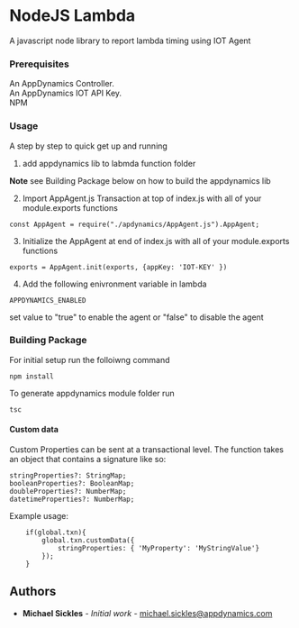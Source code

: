 # NodeJS Lambda

A javascript node library to report lambda timing using IOT Agent


### Prerequisites

An AppDynamics Controller.  
An AppDynamics IOT API Key.  
NPM

### Usage 

A step by step to quick get up and running 

1. add appdynamics lib to labmda function folder

**Note** see Building Package below on how to build the appdynamics lib

2. Import AppAgent.js Transaction at top of index.js with all of your module.exports functions 

```
const AppAgent = require("./apdynamics/AppAgent.js").AppAgent;
```

3.  Initialize the AppAgent at end of index.js with all of your module.exports functions
```
exports = AppAgent.init(exports, {appKey: 'IOT-KEY' })
```
4.  Add the following enivronment variable in lambda

```
APPDYNAMICS_ENABLED
```

set value to "true" to enable the agent or "false" to disable the agent

### Building Package

For initial setup run the folloiwng command
```
npm install
```


To generate appdynamics module folder run 
```
tsc
```

#### Custom data

Custom Properties can be sent at a transactional level.  The function takes an object that contains a signature like so:

```
stringProperties?: StringMap;
booleanProperties?: BooleanMap;
doubleProperties?: NumberMap;
datetimeProperties?: NumberMap;
```

Example usage:

```
    if(global.txn){
        global.txn.customData({
            stringProperties: { 'MyProperty': 'MyStringValue'}
        });
    }
```

## Authors

* **Michael Sickles** - *Initial work* - michael.sickles@appdynamics.com
